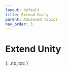 ```yaml
---
layout: default
title: Extend Unity
parent: Advanced Topics
nav_order: 3
---
```


# Extend Unity
{: .no_toc }


